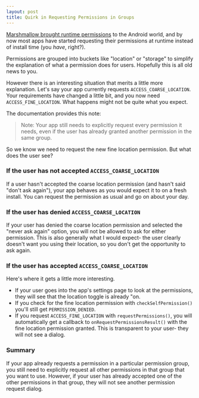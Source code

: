 ```yaml
---
layout: post
title: Quirk in Requesting Permissions in Groups
---
```


[Marshmallow brought runtime permissions](https://developer.android.com/training/permissions/requesting.html)
to the Android world, and by now most apps have started requesting their permissions
at runtime instead of install time (you *have*, right?).

Permissions are grouped into buckets like "location" or "storage" to simplify
the explanation of what a permission does for users. Hopefully this is all old news to you.

However there is an interesting situation that merits a little more explanation.
Let's say your app currently requests `ACCESS_COARSE_LOCATION`. Your requirements
have changed a little bit, and you now need `ACCESS_FINE_LOCATION`. What happens might
not be quite what you expect.

The documentation provides this note:

> Note: Your app still needs to explicitly request every permission it needs,
> even if the user has already granted another permission in the same group.

So we know we need to request the new fine location permission. But what does the user see?

### If the user has not accepted `ACCESS_COARSE_LOCATION`

If a user hasn't accepted the coarse location permission (and hasn't said "don't ask again"),
your app behaves as you would expect it to on a fresh install. You can request the permission
as usual and go on about your day.

### If the user has denied `ACCESS_COARSE_LOCATION`

If your user has denied the coarse location permission and selected the "never
ask again" option, you will not be allowed to ask for either permission. This is
also generally what I would expect- the user clearly doesn't want you using their location,
so you don't get the opportunity to ask again.

### If the user has accepted `ACCESS_COARSE_LOCATION`

Here's where it gets a little more interesting.

 * If your user goes into the app's settings page to look at the permissions, they
will see that the location toggle is already "on.
 * If you check for the fine location permission with `checkSelfPermission()`
 you'll still get `PERMISSION_DENIED`.
 * If you request `ACCESS_FINE_LOCATION` with `requestPermissions()`, you will
 automatically get a callback to `onRequestPermissionsResult()` with the fine
 location permission granted. This is transparent to your user- they will not
 see a dialog.

### Summary

If your app already requests a permission in a particular permission group,
you still need to explicitly request all other permissions in that group that you
want to use. However, if your user has already accepted one of the other permissions
in that group, they will not see another permission request dialog.
